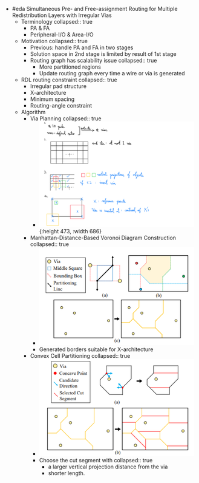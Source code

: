 - #eda Simultaneous Pre- and Free-assignment Routing for Multiple
  Redistribution Layers with Irregular Vias
	- Terminology
	  collapsed:: true
		- PA & FA
		- Peripheral-I/O & Area-I/O
	- Motivation
	  collapsed:: true
		- Previous: handle PA and FA in two stages
		- Solution space in 2nd stage is limited by result of 1st stage
		- Routing graph has scalability issue
		  collapsed:: true
			- More partitioned regions
			- Update routing graph every time a wire or via is generated
	- RDL routing constraint
	  collapsed:: true
		- Irregular pad structure
		- X-architecture
		- Minimum spacing
		- Routing-angle constraint
	- Algorithm
		- Via Planning
		  collapsed:: true
			- ![IMG_0573.PNG](../assets/IMG_0573_1676373555763_0.PNG){:height 473, :width 686}
		- Manhattan-Distance-Based Voronoi Diagram Construction
		  collapsed:: true
			- ![image.png](../assets/image_1676383606506_0.png)
			- Generated borders suitable for X-architecture
		- Convex Cell Partitioning
		  collapsed:: true
			- ![image.png](../assets/image_1676383704491_0.png)
			- Choose the cut segment with
			  collapsed:: true
				- a larger vertical projection distance from the via
				- shorter length.